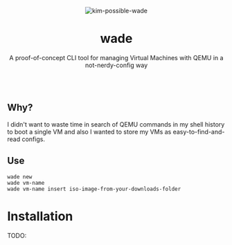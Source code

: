 <p align="center"><img src="https://media1.tenor.com/m/FUHWFmVQiMkAAAAd/wade-kim-possible.gif" alt="kim-possible-wade"></p>
<h1 align="center">wade</h1>
<p align="center">A proof-of-concept CLI tool for managing Virtual Machines with QEMU in a not-nerdy-config way</p>
<br>
<br>

## Why?
I didn't want to waste time in search of QEMU commands in my shell history to boot a single VM and also I wanted to store my VMs as easy-to-find-and-read configs.

## Use
```
wade new
wade vm-name
wade vm-name insert iso-image-from-your-downloads-folder
```

# Installation
TODO:
